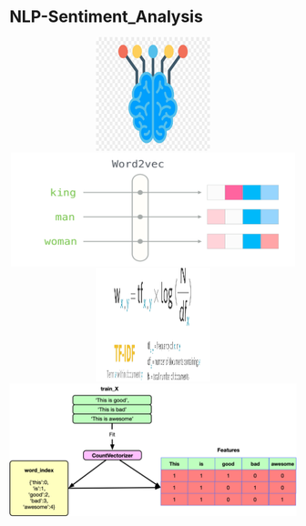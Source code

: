 # NLP-Sentiment_Analysis

<p align="center">
<img src = "Image/NLP.png" width = 200 height=200>
<img src = "image/word2vec.png" width = 500 height=200>
<img src = "Image/tfidf.jpeg" width = 200 height=200>
<img src = "Image/countvectorizer.png">
</p>
